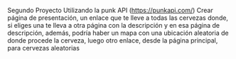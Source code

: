 Segundo Proyecto
Utilizando la punk API  (https://punkapi.com/) 
Crear página de presentación, un enlace que te lleve a todas las cervezas donde, si eliges una te lleva a otra página con la descripción y en esa página de descripción, además, podría haber un mapa con una ubicación aleatoria de donde procede la cerveza, luego otro enlace, desde la página principal, para cervezas aleatorias
